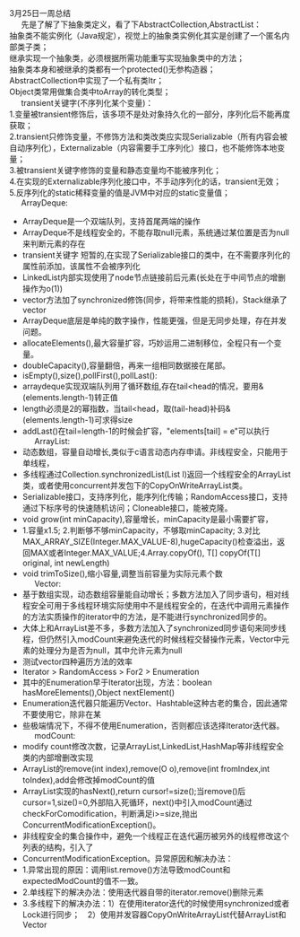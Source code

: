 3月25日一周总结  
&emsp;&ensp;先是了解了下抽象类定义，看了下AbstractCollection,AbstractList：  
抽象类不能实例化（Java规定），视觉上的抽象类实例化其实是创建了一个匿名内部类子类；  
继承实现一个抽象类，必须根据所需功能重写实现抽象类中的方法；   
抽象类本身和被继承的类都有一个protected()无参构造器；   
AbstractCollection中实现了一个私有类Itr；  
Object类常用做集合类中toArray的转化类型；  
&emsp;&ensp;transient关键字(不序列化某个变量)：  
1.变量被transient修饰后，该多项不是处对象持久化的一部分，序列化后不能再度获取；  
2.transient只修饰变量，不修饰方法和类改类应实现Serializable（所有内容会被自动序列化），Externalizable（内容需要手工序列化）接口，也不能修饰本地变量；  
3.被transient关键字修饰的变量和静态变量均不能被序列化；  
4.在实现的Externalizable序列化接口中，不手动序列化的话，transient无效；  
5.反序列化的static稀释变量的值是JVM中对应的static变量值；   
&emsp;&ensp;ArrayDeque:  
  * ArrayDeque是一个双端队列，支持首尾两端的操作
  * ArrayDeque不是线程安全的，不能存取null元素，系统通过某位置是否为null来判断元素的存在
  * transient关键字 短暂的,在实现了Serializable接口的类中，在不需要序列化的属性前添加，该属性不会被序列化
  *	LinkedList内部实现使用了node节点链接前后元素(长处在于中间节点的增删操作为o(1))
  *	vector方法加了synchronized修饰(同步，将带来性能的损耗)，Stack继承了vector
  *	ArrayDeque底层是单纯的数字操作，性能更强，但是无同步处理，存在并发问题。
  *	allocateElements(),最大容量扩容，巧妙运用二进制移位，全程只有一个变量。
  * doubleCapacity(),容量翻倍，再来一组相同数据接在尾部。
  * isEmpty(),size(),pollFirst(),pollLast():
  * arraydeque实现双端队列用了循环数组,存在tail<head的情况，要用&(elements.length-1)转正值
  * length必须是2的幂指数，当tail<head，取(tail-head)补码&(elements.length-1)可求得size
  *	addLast()在tail=length-1的时候会扩容，"elements[tail] = e"可以执行  
 &emsp;&ensp;ArrayList:  
  *	动态数组，容量自动增长,类似于c语言动态内存申请。非线程安全，只能用于单线程，
  *	多线程通过Collection.synchronizedList(List l)返回一个线程安全的ArrayList类，或者使用concurrent并发包下的CopyOnWriteArrayList类。
  *	Serializable接口，支持序列化，能序列化传输；RandomAccess接口，支持通过下标序号的快速随机访问；Cloneable接口，能被克隆。
  *	void grow(int minCapacity),容量增长，minCapacity是最小需要扩容，
  * 1.容量x1.5;	2.判断够不够minCapacity，不够取minCapacity;	3.对比MAX_ARRAY_SIZE(Integer.MAX_VALUE-8),hugeCapacity()检查溢出，返回MAX或者Integer.MAX_VALUE;4.Array.copyOf(),<T> T[] copyOf(T[] original, int newLength)
  * void trimToSize(),缩小容量,调整当前容量为实际元素个数  
 &emsp;&ensp;Vector:  
  * 基于数组实现，动态数组容量能自动增长；多数方法加入了同步语句，相对线程安全可用于多线程环境实际使用中不是线程安全的，在迭代中调用元素操作的方法实质操作的iterator中的方法，是不能进行synchronized同步的。
  * 大体上和ArrayList差不多，多数方法加入了synchronized同步语句来同步线程，但仍然引入modCount来避免迭代的时候线程交替操作元素，Vector中元素的处理分为是否为null，其中允许元素为null
  * 测试vector四种遍历方法的效率
  * Iterator > RandomAccess > For2 > Enumeration
  * 其中的Enumeration早于Iterator出现，方法：boolean hasMoreElements(),Object nextElement()
  *	 Enumeration迭代器只能遍历Vector、Hashtable这种古老的集合，因此通常不要使用它，除非在某
  *	 些极端情况下，不得不使用Enumeration，否则都应该选择Iterator迭代器。  
  &emsp;&ensp;modCount:  
  * modify count修改次数，记录ArrayList,LinkedList,HashMap等非线程安全类的内部增删改实现
  * ArrayList的remove(int index),remove(O o),remove(int fromIndex,int toIndex),add会修改掉modCount的值
  * ArrayList实现的hasNext(),return cursor!=size();当remove()后cursor=1,size()=0,外部陷入死循环，next()中引入modCount通过checkForComodification，判断满足i>=size,抛出ConcurrentModificationException()。
  * 非线程安全的集合操作中，避免一个线程正在迭代遍历被另外的线程修改这个列表的结构，引入了
  * ConcurrentModificationException。异常原因和解决办法：
  * 1.异常出现的原因：调用list.remove()方法导致modCount和expectedModCount的值不一致。
  * 2.单线程下的解决办法：使用迭代器自带的iterator.remove()删除元素
  * 3.多线程下的解决办法：1）在使用iterator迭代的时候使用synchronized或者Lock进行同步；　2）使用并发容器CopyOnWriteArrayList代替ArrayList和Vector